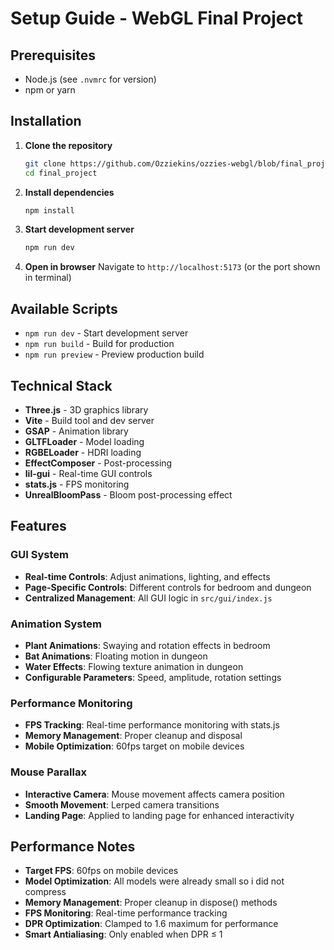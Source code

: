 # Setup Guide - WebGL Final Project

## Prerequisites
- Node.js (see `.nvmrc` for version)
- npm or yarn

## Installation

1. **Clone the repository**
   ```bash
   git clone https://github.com/Ozziekins/ozzies-webgl/blob/final_project
   cd final_project
   ```

2. **Install dependencies**
   ```bash
   npm install
   ```

3. **Start development server**
   ```bash
   npm run dev
   ```

4. **Open in browser**
   Navigate to `http://localhost:5173` (or the port shown in terminal)

## Available Scripts

- `npm run dev` - Start development server
- `npm run build` - Build for production
- `npm run preview` - Preview production build

## Technical Stack

- **Three.js** - 3D graphics library
- **Vite** - Build tool and dev server
- **GSAP** - Animation library
- **GLTFLoader** - Model loading
- **RGBELoader** - HDRI loading
- **EffectComposer** - Post-processing
- **lil-gui** - Real-time GUI controls
- **stats.js** - FPS monitoring
- **UnrealBloomPass** - Bloom post-processing effect

## Features

### GUI System
- **Real-time Controls**: Adjust animations, lighting, and effects
- **Page-Specific Controls**: Different controls for bedroom and dungeon
- **Centralized Management**: All GUI logic in `src/gui/index.js`

### Animation System
- **Plant Animations**: Swaying and rotation effects in bedroom
- **Bat Animations**: Floating motion in dungeon
- **Water Effects**: Flowing texture animation in dungeon
- **Configurable Parameters**: Speed, amplitude, rotation settings

### Performance Monitoring
- **FPS Tracking**: Real-time performance monitoring with stats.js
- **Memory Management**: Proper cleanup and disposal
- **Mobile Optimization**: 60fps target on mobile devices

### Mouse Parallax
- **Interactive Camera**: Mouse movement affects camera position
- **Smooth Movement**: Lerped camera transitions
- **Landing Page**: Applied to landing page for enhanced interactivity

## Performance Notes

- **Target FPS**: 60fps on mobile devices
- **Model Optimization**: All models were already small so i did not compress
- **Memory Management**: Proper cleanup in dispose() methods
- **FPS Monitoring**: Real-time performance tracking
- **DPR Optimization**: Clamped to 1.6 maximum for performance
- **Smart Antialiasing**: Only enabled when DPR ≤ 1
